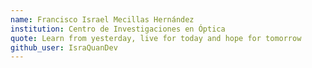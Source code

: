 ```yaml
---
name: Francisco Israel Mecillas Hernández
institution: Centro de Investigaciones en Óptica
quote: Learn from yesterday, live for today and hope for tomorrow
github_user: IsraQuanDev
---
```


